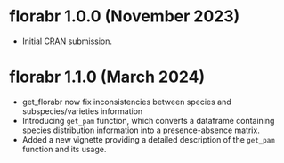 # florabr 1.0.0 (November 2023)

* Initial CRAN submission.

# florabr 1.1.0 (March 2024)

* get_florabr now fix inconsistencies between species and subspecies/varieties information
* Introducing `get_pam` function, which converts a dataframe containing species distribution information into a presence-absence matrix.
* Added a new vignette providing a detailed description of the `get_pam` function and its usage.
